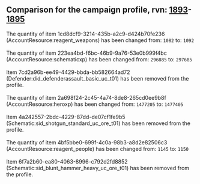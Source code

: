 ## Comparison for the campaign profile, rvn: [1893](https://github.com/PRO100KatYT/FortniteProfileRevisions/tree/main/profiles/campaign/1893%20campaign.json)-[1895](https://github.com/PRO100KatYT/FortniteProfileRevisions/tree/main/profiles/campaign/1895%20campaign.json)

The quantity of item 1cd8dcf9-3214-435b-a2c9-d424b70fe236 (AccountResource:reagent_weapons) has been changed from: `1082` to: `1092`
<br><br>
The quantity of item 223ea4bd-f6bc-46b9-9a76-53e0b999f4bc (AccountResource:schematicxp) has been changed from: `296885` to: `297685`
<br><br>
Item 7cd2a96b-ee49-4429-bbda-bb582664ad72 (Defender:did_defenderassault_basic_uc_t01) has been removed from the profile.
<br><br>
The quantity of item 2a698f24-2c45-4a74-8de8-265cd0ee9b8f (AccountResource:heroxp) has been changed from: `1477205` to: `1477405`
<br><br>
Item 4a242557-2bdc-4229-87dd-de07cf1fe9b5 (Schematic:sid_shotgun_standard_uc_ore_t01) has been removed from the profile.
<br><br>
The quantity of item 4bf5bbe0-699f-4c0a-98b3-a8d2e82506c3 (AccountResource:reagent_people) has been changed from: `1145` to: `1150`
<br><br>
Item 6f7a2b60-ea80-4063-8996-c792d2fd8852 (Schematic:sid_blunt_hammer_heavy_uc_ore_t01) has been removed from the profile.
<br><br>
